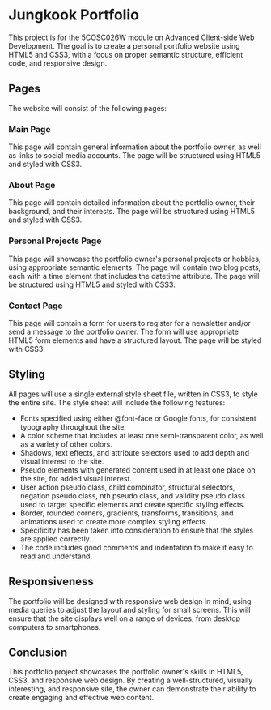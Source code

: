 # Jungkook Portfolio

This project is for the 5COSC026W module on Advanced Client-side Web Development. The goal is to create a personal portfolio website using HTML5 and CSS3, with a focus on proper semantic structure, efficient code, and responsive design. 

## Pages

The website will consist of the following pages:

### Main Page
This page will contain general information about the portfolio owner, as well as links to social media accounts. The page will be structured using HTML5 and styled with CSS3.

### About Page
This page will contain detailed information about the portfolio owner, their background, and their interests. The page will be structured using HTML5 and styled with CSS3.

### Personal Projects Page
This page will showcase the portfolio owner's personal projects or hobbies, using appropriate semantic elements. The page will contain two blog posts, each with a time element that includes the datetime attribute. The page will be structured using HTML5 and styled with CSS3.

### Contact Page
This page will contain a form for users to register for a newsletter and/or send a message to the portfolio owner. The form will use appropriate HTML5 form elements and have a structured layout. The page will be styled with CSS3.

## Styling

All pages will use a single external style sheet file, written in CSS3, to style the entire site. The style sheet will include the following features:

* Fonts specified using either @font-face or Google fonts, for consistent typography throughout the site.
* A color scheme that includes at least one semi-transparent color, as well as a variety of other colors.
* Shadows, text effects, and attribute selectors used to add depth and visual interest to the site.
* Pseudo elements with generated content used in at least one place on the site, for added visual interest.
* User action pseudo class, child combinator, structural selectors, negation pseudo class, nth pseudo class, and validity pseudo class used to target specific elements and create specific styling effects.
* Border, rounded corners, gradients, transforms, transitions, and animations used to create more complex styling effects.
* Specificity has been taken into consideration to ensure that the styles are applied correctly.
* The code includes good comments and indentation to make it easy to read and understand.

## Responsiveness

The portfolio will be designed with responsive web design in mind, using media queries to adjust the layout and styling for small screens. This will ensure that the site displays well on a range of devices, from desktop computers to smartphones.

## Conclusion

This portfolio project showcases the portfolio owner's skills in HTML5, CSS3, and responsive web design. By creating a well-structured, visually interesting, and responsive site, the owner can demonstrate their ability to create engaging and effective web content.

